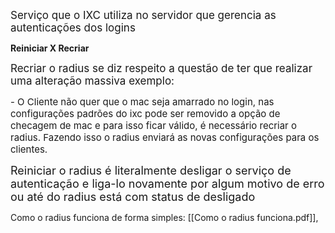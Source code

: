 <span style="font-size: 17px;">Serviço que o IXC utiliza no servidor que gerencia as autenticações dos logins
</span>

**Reiniciar X Recriar**

<span style="font-size: 17px;">Recriar o radius se diz respeito a questão de ter que realizar uma alteração massiva exemplo:
</span>

<span style="font-size: 15px;">- O Cliente não quer que o mac seja amarrado no login, nas configurações padrões do ixc pode ser removido a opção de checagem de mac e para isso ficar válido, é necessário recriar o radius. Fazendo isso o radius enviará as novas configurações para os clientes.</span>

<span style="font-size: 18px;">Reiniciar o radius é literalmente desligar o serviço de autenticação e liga-lo novamente por algum motivo de erro ou até do radius está com status de desligado</span>

Como o radius funciona de forma simples: [[Como o radius funciona.pdf]],
